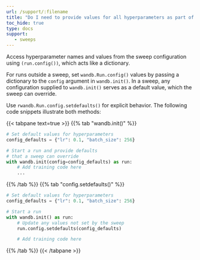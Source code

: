 ```yaml
---
url: /support/:filename
title: "Do I need to provide values for all hyperparameters as part of the W&B Sweep. Can I set defaults?"
toc_hide: true
type: docs
support:
   - sweeps
---
```

Access hyperparameter names and values from the sweep configuration using `(run.config())`, which acts like a dictionary.

For runs outside a sweep, set `wandb.Run.config()` values by passing a dictionary to the `config` argument in `wandb.init()`. In a sweep, any configuration supplied to `wandb.init()` serves as a default value, which the sweep can override.

Use `rwandb.Run.config.setdefaults()` for explicit behavior. The following code snippets illustrate both methods:

{{< tabpane text=true >}}
{{% tab "wandb.init()" %}}
```python
# Set default values for hyperparameters
config_defaults = {"lr": 0.1, "batch_size": 256}

# Start a run and provide defaults
# that a sweep can override
with wandb.init(config=config_defaults) as run:
    # Add training code here
    ...
```
{{% /tab %}}
{{% tab "config.setdefaults()" %}}
```python
# Set default values for hyperparameters
config_defaults = {"lr": 0.1, "batch_size": 256}

# Start a run
with wandb.init() as run:
    # Update any values not set by the sweep
    run.config.setdefaults(config_defaults)

    # Add training code here
```
{{% /tab %}}
{{< /tabpane >}}